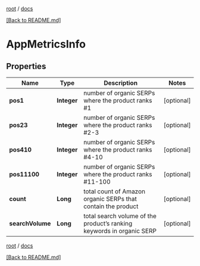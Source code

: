[root](./../ "root") / [docs](./ "docs")

[[Back to README.md]](./../README.md "[Back to README.md]")

# AppMetricsInfo

## Properties

| Name | Type | Description | Notes |
|------------ | ------------- | ------------- | -------------|
|**pos1** | **Integer** | number of organic SERPs where the product ranks #1 |  [optional] |
|**pos23** | **Integer** | number of organic SERPs where the product ranks #2-3 |  [optional] |
|**pos410** | **Integer** | number of organic SERPs where the product ranks #4-10 |  [optional] |
|**pos11100** | **Integer** | number of organic SERPs where the product ranks #11-100 |  [optional] |
|**count** | **Long** | total count of Amazon organic SERPs that contain the product |  [optional] |
|**searchVolume** | **Long** | total search volume of the product’s ranking keywords in organic SERP |  [optional] |

[root](./../ "root") / [docs](./ "docs")

[[Back to README.md]](./../README.md "[Back to README.md]")